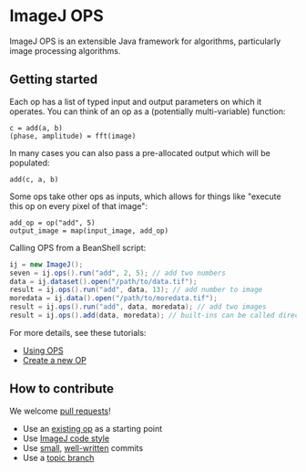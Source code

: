ImageJ OPS
==========

ImageJ OPS is an extensible Java framework for algorithms, particularly image
processing algorithms.

Getting started
---------------

Each op has a list of typed input and output parameters on which it operates.
You can think of an op as a (potentially multi-variable) function:
```
c = add(a, b)
(phase, amplitude) = fft(image)
```

In many cases you can also pass a pre-allocated output which will be populated:
```
add(c, a, b)
```

Some ops take other ops as inputs, which allows for things like "execute this
op on every pixel of that image":
```
add_op = op("add", 5)
output_image = map(input_image, add_op)
```

Calling OPS from a BeanShell script:
```java
ij = new ImageJ();
seven = ij.ops().run("add", 2, 5); // add two numbers
data = ij.dataset().open("/path/to/data.tif");
result = ij.ops().run("add", data, 13); // add number to image
moredata = ij.data().open("/path/to/moredata.tif");
result = ij.ops().run("add", data, moredata); // add two images
result = ij.ops().add(data, moredata); // built-ins can be called directly
```

For more details, see these tutorials:
* [Using OPS](https://github.com/imagej/imagej-tutorials/using-ops)
* [Create a new OP](https://github.com/imagej/imagej-tutorials/create-a-new-op)

How to contribute
-----------------

We welcome [pull requests](https://help.github.com/articles/using-pull-requests)!
* Use an
  [existing op](https://github.com/imagej/imagej-tutorials/create-a-new-op)
  as a starting point
* Use [ImageJ code style](http://developer.imagej.net/coding-style)
* Use
  [small](https://www.crealytics.de/blog/2010/07/09/5-reasons-keeping-git-commits-small-admin/),
  [well-written](http://tbaggery.com/2008/04/19/a-note-about-git-commit-messages.html)
  commits
* Use a [topic branch](http://fiji.sc/Git_topic_branches)

